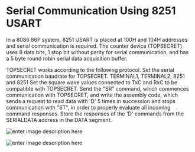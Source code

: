 
# Serial Communication Using 8251 USART

In a 8086 86P system, 8251 USART is placed at 100H and 104H addresses and serial communication is required. The counter device (TOPSECRET) uses 8 data bits, 1 stop bit without parity for serial communication, and has a 5 byte round robin serial data acquisition buffer.

TOPSECRET works according to the following protocol. Set the serial communication baudrate for TOPSECRET. TERMINAL1, TERMINAL2, 8251 and 8251 Set the square wave values connected to TxC and RxC to be compatible with TOPSECRET. Send the "SR" command, which commences communication with TOPSECRET, and write the assembly code, which sends a request to read data with 'D' 5 times in succession and stops communication with "ST", in order to properly evaluate all incoming command responses. Store the responses of the 'D' commands from the SERIALDATA address in the DATA segment.

![enter image description here](https://drive.google.com/uc?id=16kBJ8Glq03dstvmRqAjfdNIXKJJ2CrWH)

![enter image description here](https://drive.google.com/uc?id=1Wj2ZEfIIPznwX5MUHzos_wRGM6N--KTx)
